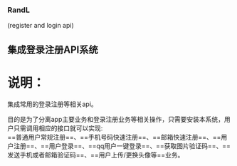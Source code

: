 ### RandL
(register and login api)
## 集成登录注册API系统

# **说明：**
集成常用的登录注册等相关api。 

目的是为了分离app主要业务和登录注册业务等相关操作，只需要安装本系统，用户只需调用相应的接口就可以实现:  
==普通用户常规注册==、==手机号码快速注册==、==邮箱快速注册==、==用户注册==、==用户登录==、==qq用户一键登录==、==获取图片验证码==、==发送手机或者邮箱验证码==、==用户上传/更换头像等==业务。


